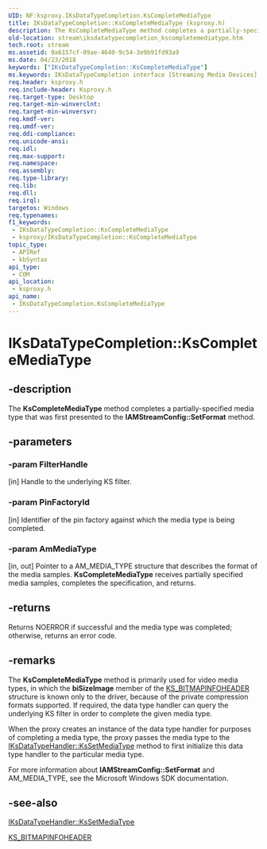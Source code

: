 ```yaml
---
UID: NF:ksproxy.IKsDataTypeCompletion.KsCompleteMediaType
title: IKsDataTypeCompletion::KsCompleteMediaType (ksproxy.h)
description: The KsCompleteMediaType method completes a partially-specified media type that was first presented to the IAMStreamConfig::SetFormat method.
old-location: stream\iksdatatypecompletion_kscompletemediatype.htm
tech.root: stream
ms.assetid: 0a6157cf-09ae-4640-9c54-3e9b91fd93a9
ms.date: 04/23/2018
keywords: ["IKsDataTypeCompletion::KsCompleteMediaType"]
ms.keywords: IKsDataTypeCompletion interface [Streaming Media Devices],KsCompleteMediaType method, IKsDataTypeCompletion.KsCompleteMediaType, IKsDataTypeCompletion::KsCompleteMediaType, KsCompleteMediaType, KsCompleteMediaType method [Streaming Media Devices], KsCompleteMediaType method [Streaming Media Devices],IKsDataTypeCompletion interface, ksproxy/IKsDataTypeCompletion::KsCompleteMediaType, ksproxy_950cbba2-9512-46d0-ac08-133195e4370f.xml, stream.iksdatatypecompletion_kscompletemediatype
req.header: ksproxy.h
req.include-header: Ksproxy.h
req.target-type: Desktop
req.target-min-winverclnt: 
req.target-min-winversvr: 
req.kmdf-ver: 
req.umdf-ver: 
req.ddi-compliance: 
req.unicode-ansi: 
req.idl: 
req.max-support: 
req.namespace: 
req.assembly: 
req.type-library: 
req.lib: 
req.dll: 
req.irql: 
targetos: Windows
req.typenames: 
f1_keywords:
 - IKsDataTypeCompletion::KsCompleteMediaType
 - ksproxy/IKsDataTypeCompletion::KsCompleteMediaType
topic_type:
 - APIRef
 - kbSyntax
api_type:
 - COM
api_location:
 - ksproxy.h
api_name:
 - IKsDataTypeCompletion.KsCompleteMediaType
---
```


# IKsDataTypeCompletion::KsCompleteMediaType


## -description

The <b>KsCompleteMediaType</b> method completes a partially-specified media type that was first presented to the <b>IAMStreamConfig::SetFormat</b> method.

## -parameters

### -param FilterHandle 

[in]
Handle to the underlying KS filter.

### -param PinFactoryId 

[in]
Identifier of the pin factory against which the media type is being completed.

### -param AmMediaType 

[in, out]
Pointer to a AM_MEDIA_TYPE structure that describes the format of the media samples. <b>KsCompleteMediaType</b> receives partially specified media samples, completes the specification, and returns.

## -returns

Returns NOERROR if successful and the media type was completed; otherwise, returns an error code.

## -remarks

The <b>KsCompleteMediaType</b> method is primarily used for video media types, in which the <b>biSizeImage</b> member of the <a href="https://docs.microsoft.com/windows-hardware/drivers/ddi/ksmedia/ns-ksmedia-tagks_bitmapinfoheader">KS_BITMAPINFOHEADER</a> structure is known only to the driver, because of the private compression formats supported. If required, the data type handler can query the underlying KS filter in order to complete the given media type. 

When the proxy creates an instance of the data type handler for purposes of completing a media type, the proxy passes the media type to the <a href="https://docs.microsoft.com/windows-hardware/drivers/ddi/ksproxy/nf-ksproxy-iksdatatypehandler-kssetmediatype">IKsDataTypeHandler::KsSetMediaType</a> method to first initialize this data type handler to the particular media type. 

For more information about <b>IAMStreamConfig::SetFormat</b> and AM_MEDIA_TYPE, see the Microsoft Windows SDK documentation.

## -see-also

<a href="https://docs.microsoft.com/windows-hardware/drivers/ddi/ksproxy/nf-ksproxy-iksdatatypehandler-kssetmediatype">IKsDataTypeHandler::KsSetMediaType</a>



<a href="https://docs.microsoft.com/windows-hardware/drivers/ddi/ksmedia/ns-ksmedia-tagks_bitmapinfoheader">KS_BITMAPINFOHEADER</a>


